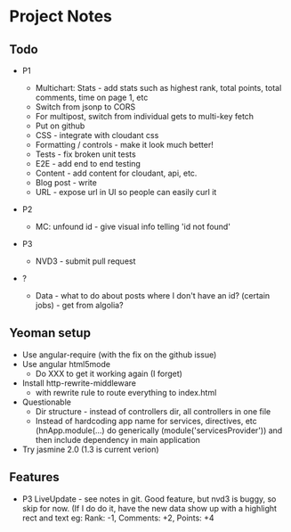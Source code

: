 # Project Notes

## Todo
* P1
    * Multichart: Stats - add stats such as highest rank, total points, total comments, time on page 1, etc
    * Switch from jsonp to CORS
    * For multipost, switch from individual gets to multi-key fetch
    * Put on github
    * CSS - integrate with cloudant css
    * Formatting / controls - make it look much better!
    * Tests - fix broken unit tests
    * E2E - add end to end testing
    * Content - add content for cloudant, api, etc.
    * Blog post - write
    * URL - expose url in UI so people can easily curl it

* P2
    * MC: unfound id - give visual info telling 'id not found'

* P3
    * NVD3 - submit pull request


* ?
    * Data - what to do about posts where I don't have an id? (certain jobs) - get from algolia?

## Yeoman setup
* Use angular-require (with the fix on the github issue)
* Use angular html5mode
    * Do XXX to get it working again (I forget)
* Install http-rewrite-middleware
    * with rewrite rule to route everything to index.html
* Questionable
    * Dir structure - instead of controllers dir, all controllers in one file
    * Instead of hardcoding app name for services, directives, etc (hnApp.module(...) do generically (module('servicesProvider')) and then include dependency in main application
* Try jasmine 2.0 (1.3 is current verion)



## Features
* P3 LiveUpdate - see notes in git. Good feature, but nvd3 is buggy, so skip for now.  (If I do do it, have the new data show up with a highlight rect and text eg: Rank: -1, Comments: +2, Points: +4

